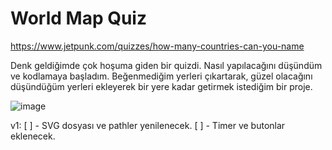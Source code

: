 # World Map Quiz

https://www.jetpunk.com/quizzes/how-many-countries-can-you-name 

Denk geldiğimde çok hoşuma giden bir quizdi. Nasıl yapılacağını düşündüm ve kodlamaya başladım. Beğenmediğim yerleri çıkartarak, güzel olacağını düşündüğüm yerleri ekleyerek bir yere kadar getirmek istediğim bir proje. 


![image](https://user-images.githubusercontent.com/70078389/159091824-54914fc4-0c22-4e40-a30e-c39bf5afdfce.png)

v1:
[ ] - SVG dosyası ve pathler yenilenecek. 
[ ] - Timer ve butonlar eklenecek.
